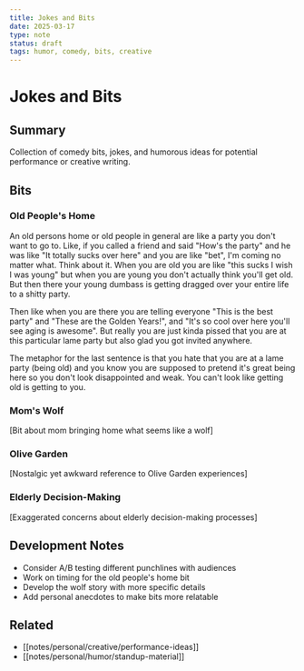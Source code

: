 ```yaml
---
title: Jokes and Bits
date: 2025-03-17
type: note
status: draft
tags: humor, comedy, bits, creative
---
```


# Jokes and Bits

## Summary
Collection of comedy bits, jokes, and humorous ideas for potential performance or creative writing.

## Bits

### Old People's Home
An old persons home or old people in general are like a party you don't want to go to. Like, if you called a friend and said "How's the party" and he was like "It totally sucks over here" and you are like "bet", I'm coming no matter what. Think about it. When you are old you are like "this sucks I wish I was young" but when you are young you don't actually think you'll get old. But then there your young dumbass is getting dragged over your entire life to a shitty party. 

Then like when you are there you are telling everyone "This is the best party" and "These are the Golden Years!", and "It's so cool over here you'll see aging is awesome". But really you are just kinda pissed that you are at this particular lame party but also glad you got invited anywhere.

The metaphor for the last sentence is that you hate that you are at a lame party (being old) and you know you are supposed to pretend it's great being here so you don't look disappointed and weak. You can't look like getting old is getting to you.

### Mom's Wolf
[Bit about mom bringing home what seems like a wolf]

### Olive Garden
[Nostalgic yet awkward reference to Olive Garden experiences]

### Elderly Decision-Making
[Exaggerated concerns about elderly decision-making processes]

## Development Notes
- Consider A/B testing different punchlines with audiences
- Work on timing for the old people's home bit
- Develop the wolf story with more specific details
- Add personal anecdotes to make bits more relatable

## Related
- [[notes/personal/creative/performance-ideas]]
- [[notes/personal/humor/standup-material]]
